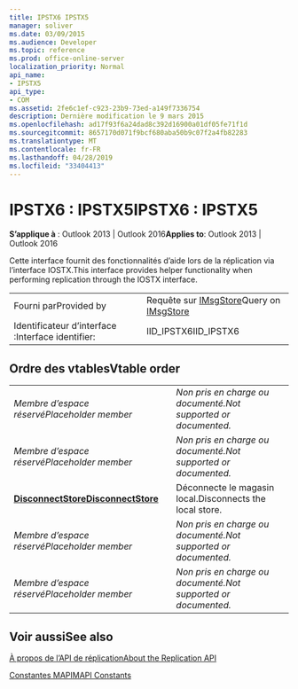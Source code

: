 ```yaml
---
title: IPSTX6 IPSTX5
manager: soliver
ms.date: 03/09/2015
ms.audience: Developer
ms.topic: reference
ms.prod: office-online-server
localization_priority: Normal
api_name:
- IPSTX5
api_type:
- COM
ms.assetid: 2fe6c1ef-c923-23b9-73ed-a149f7336754
description: Dernière modification le 9 mars 2015
ms.openlocfilehash: ad17f93f6a24dad8c392d16900a01df05fe71f1d
ms.sourcegitcommit: 8657170d071f9bcf680aba50b9c07f2a4fb82283
ms.translationtype: MT
ms.contentlocale: fr-FR
ms.lasthandoff: 04/28/2019
ms.locfileid: "33404413"
---
```

# <a name="ipstx6--ipstx5"></a><span data-ttu-id="8ab62-103">IPSTX6 : IPSTX5</span><span class="sxs-lookup"><span data-stu-id="8ab62-103">IPSTX6 : IPSTX5</span></span>

  
  
<span data-ttu-id="8ab62-104">**S’applique à** : Outlook 2013 | Outlook 2016</span><span class="sxs-lookup"><span data-stu-id="8ab62-104">**Applies to**: Outlook 2013 | Outlook 2016</span></span> 
  
<span data-ttu-id="8ab62-105">Cette interface fournit des fonctionnalités d’aide lors de la réplication via l’interface IOSTX.</span><span class="sxs-lookup"><span data-stu-id="8ab62-105">This interface provides helper functionality when performing replication through the IOSTX interface.</span></span>
  
|||
|:-----|:-----|
|<span data-ttu-id="8ab62-106">Fourni par</span><span class="sxs-lookup"><span data-stu-id="8ab62-106">Provided by</span></span>  <br/> |<span data-ttu-id="8ab62-107">Requête sur [IMsgStore](imsgstoreimapiprop.md)</span><span class="sxs-lookup"><span data-stu-id="8ab62-107">Query on [IMsgStore](imsgstoreimapiprop.md)</span></span> <br/> |
|<span data-ttu-id="8ab62-108">Identificateur d’interface :</span><span class="sxs-lookup"><span data-stu-id="8ab62-108">Interface identifier:</span></span>  <br/> |<span data-ttu-id="8ab62-109">IID_IPSTX6</span><span class="sxs-lookup"><span data-stu-id="8ab62-109">IID_IPSTX6</span></span>  <br/> |
   
## <a name="vtable-order"></a><span data-ttu-id="8ab62-110">Ordre des vtables</span><span class="sxs-lookup"><span data-stu-id="8ab62-110">Vtable order</span></span>

|||
|:-----|:-----|
| <span data-ttu-id="8ab62-111">*Membre d’espace réservé*</span><span class="sxs-lookup"><span data-stu-id="8ab62-111">*Placeholder member*</span></span>  <br/> | <span data-ttu-id="8ab62-112">*Non pris en charge ou documenté.*</span><span class="sxs-lookup"><span data-stu-id="8ab62-112">*Not supported or documented.*</span></span>  <br/> |
| <span data-ttu-id="8ab62-113">*Membre d’espace réservé*</span><span class="sxs-lookup"><span data-stu-id="8ab62-113">*Placeholder member*</span></span>  <br/> | <span data-ttu-id="8ab62-114">*Non pris en charge ou documenté.*</span><span class="sxs-lookup"><span data-stu-id="8ab62-114">*Not supported or documented.*</span></span>  <br/> |
|<span data-ttu-id="8ab62-115">**[DisconnectStore](ipstx6-disconnectstore.md)**</span><span class="sxs-lookup"><span data-stu-id="8ab62-115">**[DisconnectStore](ipstx6-disconnectstore.md)**</span></span> <br/> |<span data-ttu-id="8ab62-116">Déconnecte le magasin local.</span><span class="sxs-lookup"><span data-stu-id="8ab62-116">Disconnects the local store.</span></span>  <br/> |
| <span data-ttu-id="8ab62-117">*Membre d’espace réservé*</span><span class="sxs-lookup"><span data-stu-id="8ab62-117">*Placeholder member*</span></span>  <br/> | <span data-ttu-id="8ab62-118">*Non pris en charge ou documenté.*</span><span class="sxs-lookup"><span data-stu-id="8ab62-118">*Not supported or documented.*</span></span>  <br/> |
| <span data-ttu-id="8ab62-119">*Membre d’espace réservé*</span><span class="sxs-lookup"><span data-stu-id="8ab62-119">*Placeholder member*</span></span>  <br/> | <span data-ttu-id="8ab62-120">*Non pris en charge ou documenté.*</span><span class="sxs-lookup"><span data-stu-id="8ab62-120">*Not supported or documented.*</span></span>  <br/> |
   
## <a name="see-also"></a><span data-ttu-id="8ab62-121">Voir aussi</span><span class="sxs-lookup"><span data-stu-id="8ab62-121">See also</span></span>



[<span data-ttu-id="8ab62-122">À propos de l’API de réplication</span><span class="sxs-lookup"><span data-stu-id="8ab62-122">About the Replication API</span></span>](about-the-replication-api.md)
  
[<span data-ttu-id="8ab62-123">Constantes MAPI</span><span class="sxs-lookup"><span data-stu-id="8ab62-123">MAPI Constants</span></span>](mapi-constants.md)

